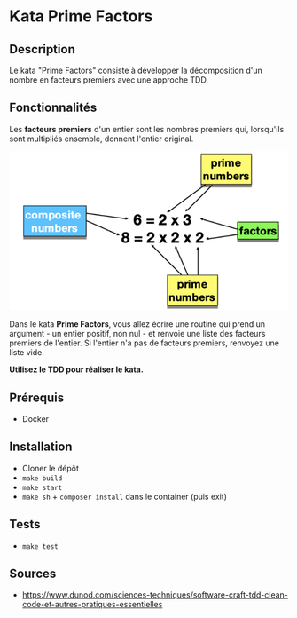 # Kata Prime Factors

## Description
Le kata "Prime Factors" consiste à développer la décomposition d'un nombre en facteurs premiers avec une approche TDD.

## Fonctionnalités
Les **facteurs premiers** d'un entier sont les nombres premiers qui, lorsqu'ils sont multipliés ensemble, donnent l'entier original.


![img.png](assets/img.png)


Dans le kata **Prime Factors**, vous allez écrire une routine qui prend un argument - un entier positif, non nul - et renvoie une liste des facteurs premiers de l'entier. Si l'entier n'a pas de facteurs premiers, renvoyez une liste vide. 

**Utilisez le TDD pour réaliser le kata.**

## Prérequis
- Docker

## Installation
- Cloner le dépôt
- `make build`
- `make start`
- `make sh` + `composer install` dans le container (puis exit)

## Tests
- `make test`

## Sources
- https://www.dunod.com/sciences-techniques/software-craft-tdd-clean-code-et-autres-pratiques-essentielles

